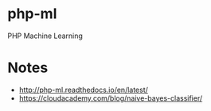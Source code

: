 # php-ml
PHP Machine Learning

# Notes
- http://php-ml.readthedocs.io/en/latest/
- https://cloudacademy.com/blog/naive-bayes-classifier/